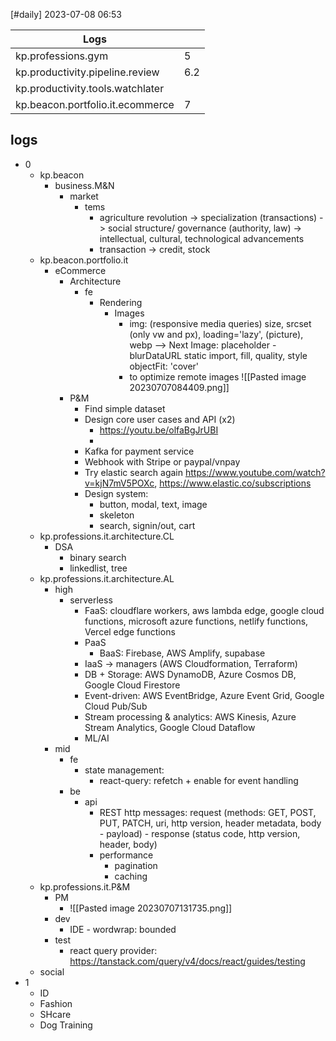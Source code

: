 [#daily]
2023-07-08
06:53

| Logs                             |     |
| -------------------------------- | --- |
| kp.professions.gym               | 5   |
| kp.productivity.pipeline.review  | 6.2 |
| kp.productivity.tools.watchlater |     |
| kp.beacon.portfolio.it.ecommerce | 7   | 

## logs
- 0
	- kp.beacon
		- business.M&N
			- market
				- tems
					- agriculture revolution -> specialization (transactions) -> social structure/ governance (authority, law) -> intellectual, cultural, technological advancements
					- transaction -> credit, stock
	- kp.beacon.portfolio.it
		- eCommerce
			- Architecture
				- fe
					- Rendering
						- Images
							- img: (responsive media queries) size, srcset (only vw and px), loading='lazy', (picture), webp  --> Next Image: placeholder - blurDataURL static import, fill, quality, style objectFit: 'cover'
							- to optimize remote images ![[Pasted image 20230707084409.png]]
			- P&M
				- Find simple dataset
				- Design core user cases and API (x2)
					- https://youtu.be/olfaBgJrUBI
					- 
				- Kafka for payment service
				- Webhook with Stripe or paypal/vnpay
				- Try elastic search again https://www.youtube.com/watch?v=kjN7mV5POXc, https://www.elastic.co/subscriptions
				- Design system:
					- button, modal, text, image
					- skeleton
					- search, signin/out, cart
	- kp.professions.it.architecture.CL
		- DSA
			- binary search
			- linkedlist, tree
	- kp.professions.it.architecture.AL
		- high
			- serverless
				- FaaS: cloudflare workers, aws lambda edge, google cloud functions, microsoft azure functions, netlify functions, Vercel edge functions
				- PaaS
					- BaaS: Firebase, AWS Amplify, supabase
				- IaaS -> managers (AWS Cloudformation, Terraform)
				- DB + Storage: AWS DynamoDB, Azure Cosmos DB, Google Cloud Firestore
				- Event-driven: AWS EventBridge, Azure Event Grid, Google Cloud Pub/Sub
				- Stream processing & analytics: AWS Kinesis, Azure Stream Analytics, Google Cloud Dataflow
				- ML/AI
		- mid
			- fe
				- state management: 
					- react-query: refetch + enable for event handling
			- be
				- api
					- REST http messages: request (methods: GET, POST, PUT, PATCH, uri, http version, header metadata, body - payload) - response (status code, http version, header, body)
					- performance
						- pagination
						- caching
	- kp.professions.it.P&M
		- PM
			- ![[Pasted image 20230707131735.png]]
		- dev
			- IDE - wordwrap: bounded
		- test
			- react query provider: https://tanstack.com/query/v4/docs/react/guides/testing
	- social
- 1
	- ID
	- Fashion
	- SHcare
	- Dog Training

